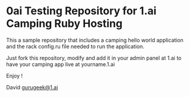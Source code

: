 0ai Testing Repository for 1.ai Camping Ruby Hosting
=====================================================

This a sample repository that includes a camping hello world application and the rack config.ru file needed to
run the application.

Just fork this repository, modify and add it in your admin panel at 1.ai to have your camping 
app live at yourname.1.ai

Enjoy !

David
gurugeek@1.ai 